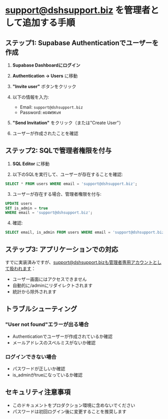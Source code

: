 # support@dshsupport.biz を管理者として追加する手順

## ステップ1: Supabase Authenticationでユーザーを作成

1. **Supabase Dashboardにログイン**

2. **Authentication → Users** に移動

3. **"Invite user"** ボタンをクリック

4. 以下の情報を入力:
   - Email: `support@dshsupport.biz`
   - Password: `mU4W9KvH`

5. **"Send Invitation"** をクリック（または"Create User"）

6. ユーザーが作成されたことを確認

## ステップ2: SQLで管理者権限を付与

1. **SQL Editor** に移動

2. 以下のSQLを実行して、ユーザーが存在することを確認:
```sql
SELECT * FROM users WHERE email = 'support@dshsupport.biz';
```

3. ユーザーが存在する場合、管理者権限を付与:
```sql
UPDATE users
SET is_admin = true
WHERE email = 'support@dshsupport.biz';
```

4. 確認:
```sql
SELECT email, is_admin FROM users WHERE email = 'support@dshsupport.biz';
```

## ステップ3: アプリケーションでの対応

すでに実装済みですが、support@dshsupport.bizも管理者専用アカウントとして扱われます：
- ユーザー画面にはアクセスできません
- 自動的に/adminにリダイレクトされます
- 統計から除外されます

## トラブルシューティング

### "User not found"エラーが出る場合
- Authenticationでユーザーが作成されているか確認
- メールアドレスのスペルミスがないか確認

### ログインできない場合
- パスワードが正しいか確認
- is_adminがtrueになっているか確認

## セキュリティ注意事項
- このドキュメントをプロダクション環境に含めないでください
- パスワードは初回ログイン後に変更することを推奨します